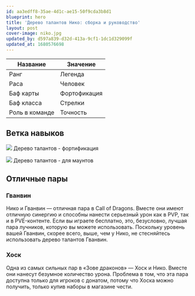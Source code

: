 ```yaml
---
id: aa3edff8-35ae-4d1c-ae15-50f9cda3b8d1
blueprint: hero
title: 'Дерево талантов Нико: сборка и руководство'
layout: post
cover-image: niko.jpg
updated_by: d597a839-d32d-413a-9cf1-1dc1d329099f
updated_at: 1680576698
---
```

Название  | Значение
------------- | -------------
Ранг  | Легенда
Раса  | Человек
Баф карты  | Фортофикация
Баф класса | Стрелки
Роль в команде | Точность

## Ветка навыков

![](https://callofdragonsguides.com/wp-content/uploads/2022/12/Nico-Engineering-Talent-Tree-1008x630.jpg)
Дерево талантов - фортификация

![](https://callofdragonsguides.com/wp-content/uploads/2022/12/Nico-Behemoths-Talent-Tree-1008x630.jpg)
Дерево талантов - для маунтов

## Отличные пары

### Гванвин
Нико и Гванвин — отличная пара в Call of Dragons. Вместе они имеют отличную синергию и способны нанести серьезный урон как в PVP, так и в PVE-контенте. Если вы играете бесплатно, это, безусловно, лучшая пара лучников, которую вы можете использовать. Поскольку уровень вашей Гванвин, скорее всего, выше, чем у Нико, не стесняйтесь использовать дерево талантов Гванвин.

### Хоск
Одна из самых сильных пар в «Зове драконов» — Хоск и Нико. Вместе они нанесут безумное количество урона. Проблема в том, что эта пара доступна только для игроков с донатом, потому что Хоска можно получить, только купив наборы в магазине чести.